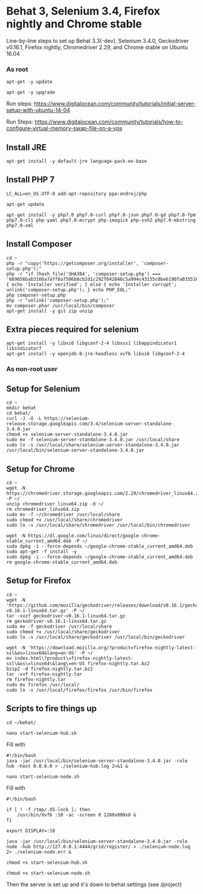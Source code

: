 # Behat 3,  Selenium 3.4, Firefox nightly and Chrome stable

Line-by-line steps to set up Behat 3.3(-dev), Selenium 3.4.0, Geckodriver v0.16.1, Firefox nightly, Chromedriver 2.29, and Chrome stable on Ubuntu 16.04

### As root

`apt-get -y update`

`apt-get -y upgrade`

Run steps: https://www.digitalocean.com/community/tutorials/initial-server-setup-with-ubuntu-14-04

Run Steps: https://www.digitalocean.com/community/tutorials/how-to-configure-virtual-memory-swap-file-on-a-vps

## Install JRE

`apt-get install -y default-jre language-pack-en-base`

## Install PHP 7

`LC_ALL=en_US.UTF-8 add-apt-repository ppa:ondrej/php`

`apt-get update`

`apt-get install -y php7.0 php7.0-curl php7.0-json php7.0-gd php7.0-fpm php7.0-cli php-yaml php7.0-mcrypt php-imagick php-ssh2 php7.0-mbstring php7.0-xml`

## Install Composer

```
cd ~
php -r "copy('https://getcomposer.org/installer', 'composer-setup.php');"
php -r "if (hash_file('SHA384', 'composer-setup.php') === '669656bab3166a7aff8a7506b8cb2d1c292f042046c5a994c43155c0be6190fa0355160742ab2e1c88d40d5be660b410') { echo 'Installer verified'; } else { echo 'Installer corrupt'; unlink('composer-setup.php'); } echo PHP_EOL;"
php composer-setup.php
php -r "unlink('composer-setup.php');"
mv composer.phar /usr/local/bin/composer
apt-get install -y git zip unzip

```

## Extra pieces required for selenium

```
apt-get install -y libxi6 libgconf-2-4 libxss1 libappindicator1 libindicator7
apt-get install -y openjdk-8-jre-headless xvfb libxi6 libgconf-2-4
```


### As non-root user

## Setup for Selenium

```
cd ~
mkdir behat
cd behat/
curl -J -O -L https://selenium-release.storage.googleapis.com/3.4/selenium-server-standalone-3.4.0.jar
chmod +x selenium-server-standalone-3.4.0.jar
sudo mv -f selenium-server-standalone-3.4.0.jar /usr/local/share
sudo ln -s /usr/local/share/selenium-server-standalone-3.4.0.jar /usr/local/bin/selenium-server-standalone-3.4.0.jar
```

## Setup for Chrome

```
cd ~
wget -N https://chromedriver.storage.googleapis.com/2.29/chromedriver_linux64.zip -P ~/
unzip chromedriver_linux64.zip -d ~/
rm chromedriver_linux64.zip
sudo mv -f ~/chromedriver /usr/local/share
sudo chmod +x /usr/local/share/chromedriver
sudo ln -s /usr/local/share/chromedriver /usr/local/bin/chromedriver
```

```
wget -N https://dl.google.com/linux/direct/google-chrome-stable_current_amd64.deb -P ~/
sudo dpkg -i --force-depends ~/google-chrome-stable_current_amd64.deb
sudo apt-get -f install -y
sudo dpkg -i --force-depends ~/google-chrome-stable_current_amd64.deb
rm google-chrome-stable_current_amd64.deb
```

## Setup for Firefox

```
cd ~
wget -N 'https://github.com/mozilla/geckodriver/releases/download/v0.16.1/geckodriver-v0.16.1-linux64.tar.gz' -P ~/
tar -xvzf geckodriver-v0.16.1-linux64.tar.gz
rm geckodriver-v0.16.1-linux64.tar.gz
sudo mv -f geckodriver /usr/local/share
sudo chmod +x /usr/local/share/geckodriver
sudo ln -s /usr/local/share/geckodriver /usr/local/bin/geckodriver
```

```
wget -N 'https://download.mozilla.org/?product=firefox-nightly-latest-ssl&os=linux64&lang=en-US' -P ~/
mv index.html\?product\=firefox-nightly-latest-ssl\&os\=linux64\&lang\=en-US firefox-nightly.tar.bz2
bzip2 -d firefox-nightly.tar.bz2
tar -xvf firefox-nightly.tar
rm firefox-nightly.tar
sudo mv firefox /usr/local/
sudo ln -s /usr/local/firefox/firefox /usr/bin/firefox
```

## Scripts to fire things up

`cd ~/behat/`


`nano start-selenium-hub.sh`

Fill with

```
#!/bin/bash
java -jar /usr/local/bin/selenium-server-standalone-3.4.0.jar -role hub -host 0.0.0.0 > ./selenium-hub.log 2>&1 &
```

`nano start-selenium-node.sh`

Fill with

```
#!/bin/bash

if [ ! -f /tmp/.X5-lock ]; then
    /usr/bin/Xvfb :10 -ac -screen 0 1280x800x8 &
fi

export DISPLAY=:10

java -jar /usr/local/bin/selenium-server-standalone-3.4.0.jar -role node -hub http://127.0.0.1:4444/grid/register/ > ./selenium-node.log 2> ./selenium-node.err &
```

`chmod +x start-selenium-hub.sh`

`chmod +x start-selenium-node.sh`

Then the server is set up and it's down to behat settings (see /project)
